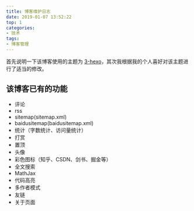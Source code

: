 ```yaml
---
title: 博客维护日志
date: 2019-01-07 13:52:22
top: 1
categories:
- 技术
tags:
- 博客管理
---
```


首先说明一下该博客使用的主题为 [3-hexo](https://yelog.org/)，其次我根据我的个人喜好对该主题进行了适当的修改。

## 该博客已有的功能

- 评论
- rss
- sitemap(sitemap.xml)
- baidusitemap(baidusitemap.xml)
- 统计（字数统计、访问量统计）
- 打赏
- 置顶
- 头像
- 彩色图标（知乎、CSDN、剑书、掘金等）
- 全文搜索
- MathJax
- 代码高亮
- 多作者模式
- 友链
- 关于页面

